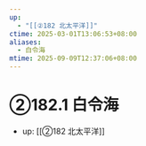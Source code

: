 ```yaml
---
up:
  - "[[②182 北太平洋]]"
ctime: 2025-03-01T13:06:53+08:00
aliases:
  - 白令海
mtime: 2025-09-09T12:37:06+08:00
---
```


# ②182.1 白令海

- up: [[②182 北太平洋]]
